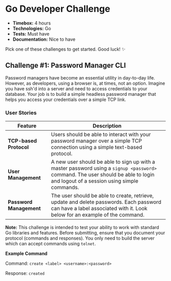 # Go Developer Challenge

* **Timebox:** 4 hours
* **Technologies:** Go
* **Tests:** Must have
* **Documentation:** Nice to have

Pick one of these challenges to get started.  Good luck! ✨

## Challenge #1: Password Manager CLI

Password managers have become an essential utility in day-to-day life.  However, as developers, using a browser is, at times, not an option.  Imagine you have ssh'd into a server and need to access credentials to your database.  Your job is to build a simple headless password manager that helps you access your credentials over a simple TCP link.

### User Stories

Feature | Description
------- | ----------
**TCP-based Protocol** | Users should be able to interact with your password manager over a simple TCP connection using a simple text-based protocol.
**User Management** | A new user should be able to sign up with a master password using a `signup <password>` command.  The user should be able to login and logout of a session using simple commands.
**Password Management** | The user should be able to create, retrieve, update and delete passwords.  Each password can have a label associated with it.  Look below for an example of the command.

**Note:** This challenge is intended to test your ability to work with standard Go libraries and features.  Before submitting, ensure that you document your protocol (commands and responses).  You only need to build the server which can accept commands using `telnet`.

**Example Command** 

Command: `create <label> <username>:<password>`

Response: `created`
